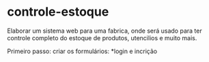 # controle-estoque
Elaborar um sistema web para uma fabrica, onde será usado para ter controle completo do estoque de produtos, utencilios e muito mais.

Primeiro passo: criar os formulários:
*login e incrição


